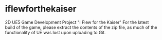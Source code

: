 # iflewforthekaiser
2D UE5 Game Development Project "I Flew for the Kaiser"
For the latest build of the game, please extract the contents of the zip file, as much of the functionality of UE was lost upon uploading to Git.
